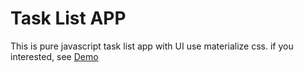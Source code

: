 # Task List APP

This is pure javascript task list app with UI use materialize css. 
if you interested, see [Demo](https://alrasyidin.github.io/task-list-app/)